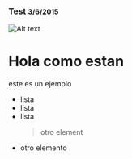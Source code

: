 
### Test <small>3/6/2015</small>
![Alt text](http://placehold.it/850x350) 

# Hola como estan
este es un ejemplo
- lista
- lista
- lista
   > otro element
- otro elemento